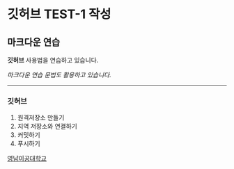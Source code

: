 # 깃허브 TEST-1 작성

## 마크다운 연습

**깃허브** 사용법을 연습하고 있습니다.

*마크다운 연습 문법도 활용하고 있습니다.*

---

### 깃허브
1. 원격저장소 만들기
2. 지역 저장소와 연결하기
3. 커밋하기
4. 푸시하기


[영남이공대학교](http://www.ync.ac.kr)


